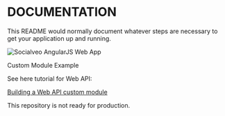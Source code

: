 # DOCUMENTATION #

This README would normally document whatever steps are necessary to get your application up and running.

![Socialveo AngularJS Web App](https://socialveo.com/assets/logo/bg_blue.png)

Custom Module Example

See here tutorial for Web API: 

[Building a Web API custom module](https://socialveo.com/forum/kb/development/building-a-web-api-custom-module-r9/)

This repository is not ready for production.
